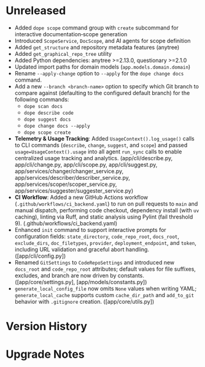 # Unreleased

- Added `dope scope` command group with `create` subcommand for interactive documentation‑scope generation
- Introduced `ScopeService`, `DocScope`, and AI agents for scope definition
- Added `get_structure` and repository metadata features (anytree)
- Added `get_graphical_repo_tree` utility
- Added Python dependencies: anytree >=2.13.0, questionary >=2.1.0
- Updated import paths for domain models (`app.models.domain.domain`)
- Rename `--apply-change` option to `--apply` for the `dope change docs` command.
- Add a new `--branch <branch-name>` option to specify which Git branch to compare against (defaulting to the configured default branch) for the following commands:
  - `dope scan docs`
  - `dope describe code`
  - `dope suggest docs`
  - `dope change docs --apply`
  - `dope scope create`
- **Telemetry & Usage Tracking**: Added `UsageContext().log_usage()` calls to CLI commands (`describe`, `change`, `suggest`, and `scope`) and passed `usage=UsageContext().usage` into all agent `run_sync` calls to enable centralized usage tracking and analytics. (app/cli/describe.py, app/cli/change.py, app/cli/scope.py, app/cli/suggest.py, app/services/changer/changer_service.py, app/services/describer/describer_service.py, app/services/scoper/scoper_service.py, app/services/suggester/suggester_service.py)
- **CI Workflow**: Added a new GitHub Actions workflow (`.github/workflows/ci_backend.yaml`) to run on pull requests to `main` and manual dispatch, performing code checkout, dependency install (with `uv` caching), linting via Ruff, and static analysis using Pylint (fail threshold 9). (.github/workflows/ci_backend.yaml)
- Enhanced `init` command to support interactive prompts for configuration fields: `state_directory`, `code_repo_root`, `docs_root`, `exclude_dirs`, `doc_filetypes`, `provider`, `deployment_endpoint`, and `token`, including URL validation and graceful abort handling. ([app/cli/config.py])
- Renamed `GitSettings` to `CodeRepoSettings` and introduced new `docs_root` and `code_repo_root` attributes; default values for file suffixes, excludes, and branch are now driven by constants. ([app/core/settings.py], [app/models/constants.py])
- `generate_local_config_file` now omits `None` values when writing YAML; `generate_local_cache` supports custom `cache_dir_path` and `add_to_git` behavior with `.gitignore` creation. ([app/core/utils.py])

# Version History

<!--
Chronological list of past releases and their release notes.
-->

# Upgrade Notes

<!--
Add any migration tips or compatibility notes for upgrading between versions.
-->
